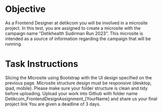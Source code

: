 # Objective
As a Frontend Designer at detikcom you will be involved in a microsite project. In this test, you are assigned to create a microsite with the campaign name "Detikhealth Sudirman Run 2023".
This microsite is intended as a source of information regarding the campaign that will be running.

# Task Instructions
Slicing the Microsite using Bootstrap with the UI design specified on the previous page.
Microsite structure design must be responsive (desktop, ipad, mobile).
Please make sure your folder structure is clean and tidy before uploading.
Upload your work into Github with folder name Detikcom_FrontendDesignAssignment_[YourName] and share us your final project link
You are given a deadline of 3 days.
